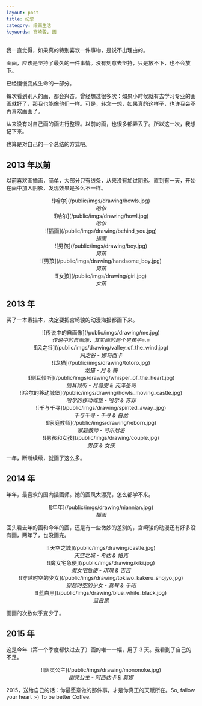 ```yaml
---
layout: post
title: 纪念
category: 绘画生活
keywords: 宫崎骏, 画
---
```


我一直觉得，如果真的特别喜欢一件事物，是说不出理由的。

画画，应该是坚持了最久的一件事情。没有刻意去坚持，只是放不下，也不会放下。

已经慢慢变成生命的一部分。

每次看到别人的画，都会兴奋。曾经想过很多次：如果小时候就有去学习专业的画画就好了，那我也能像他们一样。可是，转念一想，如果真的这样子，也许我会不再喜欢画画了。

从来没有对自己画的画进行整理。以前的画，也很多都弄丢了。所以这一次，我想记下来。

也算是对自己的一个总结的方式吧。

## 2013 年以前

以前喜欢画插画，简单，大部分只有线条，从来没有加过阴影。直到有一天，开始在画中加入阴影，发现效果是多么不一样。

<center>![哈尔](/public/imgs/drawing/howls.jpg)</center>
<center><i>哈尔</i></center>

<center>![哈尔](/public/imgs/drawing/howl.jpg)</center>
<center><i>哈尔</i></center>

<center>![插画](/public/imgs/drawing/behind_you.jpg)</center>
<center><i>插画</i></center>

<center>![男孩](/public/imgs/drawing/boy.jpg)</center>
<center><i>男孩</i></center>

<center>![男孩](/public/imgs/drawing/handsome_boy.jpg)</center>
<center><i>男孩</i></center>

<center>![女孩](/public/imgs/drawing/girl.jpg)</center>
<center><i>女孩</i></center>

## 2013 年

买了一本素描本，决定要把宫崎骏的动漫海报都画下来。

<center>![传说中的自画像](/public/imgs/drawing/me.jpg)</center>
<center><i>传说中的自画像，其实画的是个男孩子=.=</i></center>

<center>![风之谷](/public/imgs/drawing/valley_of_the_wind.jpg)</center>
<center><i>风之谷 - 娜乌西卡</i></center>

<center>![龙猫](/public/imgs/drawing/totoro.jpg)</center>
<center><i>龙猫 - 月 & 梅</i></center>

<center>![侧耳倾听](/public/imgs/drawing/whisper_of_the_heart.jpg)</center>
<center><i>侧耳倾听 - 月岛雯 & 天泽圣司</i></center>

<center>![哈尔的移动城堡](/public/imgs/drawing/howls_moving_castle.jpg)</center>
<center><i>哈尔的移动城堡 - 哈尔 & 苏菲</i></center>

<center>![千与千寻](/public/imgs/drawing/spirited_away_.jpg)</center>
<center><i>千与千寻 - 千寻 & 白龙</i></center>

<center>![家庭教师](/public/imgs/drawing/reborn.jpg)</center>
<center><i>家庭教师 - 可乐尼洛</i></center>

<center>![男孩和女孩](/public/imgs/drawing/couple.jpg)</center>
<center><i>男孩 & 女孩</i></center>

一年，断断续续，就画了这么多。

## 2014 年

年年，最喜欢的国内插画师。她的画风太漂亮，怎么都学不来。

<center>![年年](/public/imgs/drawing/niannian.jpg)</center>
<center><i>插画</i></center>

回头看去年的画和今年的画，还是有一些微妙的差别的，宫崎骏的动漫还有好多没有画，两年了，也没画完。

<center>![天空之城](/public/imgs/drawing/castle.jpg)</center>
<center><i>天空之城 - 希达 & 帕克</i></center>

<center>![魔女宅急便](/public/imgs/drawing/kiki.jpg)</center>
<center><i>魔女宅急便 - 琪琪 & 吉吉</i></center>

<center>![穿越时空的少女](/public/imgs/drawing/tokiwo_kakeru_shojyo.jpg)</center>
<center><i>穿越时空的少女 - 真琴 & 千昭</i></center>

<center>![蓝白黑](/public/imgs/drawing/blue_white_black.jpg)</center>
<center><i>蓝白黑</i></center>

画画的次数似乎变少了。

## 2015 年

这是今年（第一个季度都快过去了）画的唯一一幅，用了 3 天。我看到了自己的不足。

<center>![幽灵公主](/public/imgs/drawing/mononoke.jpg)</center>
<center><i>幽灵公主 - 阿西达卡 & 莫娜</i></center>

2015，送给自己的话：你最愿意做的那件事，才是你真正的天赋所在。So, fallow your heart ;-) To be better Coffee.
